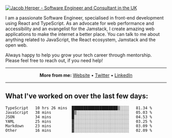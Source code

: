 [![Jacob Herper - Software Engineer and Consultant in the UK](https://res.cloudinary.com/jacobherper/image/upload/v1641506277/gh-image.png)](https://jacobherper.com/)

I am a passionate Software Engineer, specialised in front-end development using React and TypeScript. As an advocate for web performance and accessibility and an evangelist for the Jamstack, I create amazing web applications to make the internet a better place. You can talk to me about anything related to JavaScript, the React ecosystem, Jamstack and the open web.

Always happy to help you grow your tech career through mentorship. Please feel free to reach out, if you need help!

---

<p align="center">
  <strong>More from me:</strong> 
  <a href="https://jacobherper.com/">Website</a> •
  <a href="https://twitter.com/intent/follow?screen_name=jakeherp&tw_p=followbutton">Twitter</a> •
  <a href="https://www.linkedin.com/in/jacobherper/">LinkedIn</a>
</p>

---

## What I've worked on over the last few days:

<!--START_SECTION:waka-->

```text
TypeScript   10 hrs 26 mins  ████████████████████▒░░░░   81.34 %
JavaScript   38 mins         █▒░░░░░░░░░░░░░░░░░░░░░░░   05.03 %
JSON         34 mins         █░░░░░░░░░░░░░░░░░░░░░░░░   04.53 %
YAML         25 mins         ▓░░░░░░░░░░░░░░░░░░░░░░░░   03.25 %
Markdown     23 mins         ▓░░░░░░░░░░░░░░░░░░░░░░░░   03.09 %
Other        16 mins         ▓░░░░░░░░░░░░░░░░░░░░░░░░   02.09 %
```

<!--END_SECTION:waka-->

